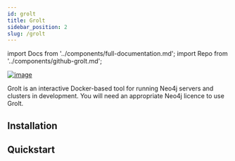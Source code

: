 ```yaml
---
id: grolt
title: Grolt
sidebar_position: 2
slug: /grolt
---
```

import Docs from '../components/full-documentation.md';
import Repo from '../components/github-grolt.md';

[![image](https://img.shields.io/pypi/v/grolt)](https://pypi.org/project/grolt)

<Docs />
<Repo />

Grolt is an interactive Docker-based tool for running Neo4j servers and clusters in development. You will need an appropriate Neo4j licence to use Grolt.
## Installation


## Quickstart

